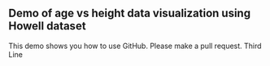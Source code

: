 ## Demo of age vs height data visualization using Howell dataset
This demo shows you how to use GitHub.  Please make a pull request.
Third Line
